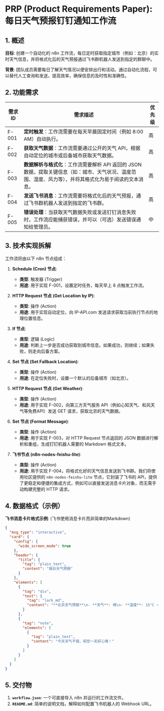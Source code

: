 # PRP (Product Requirements Paper): 每日天气预报钉钉通知工作流

## 1. 概述

**目标**: 创建一个自动化的 n8n 工作流，每日定时获取指定城市（例如：北京）的实时天气信息，并将格式化后的天气预报通过飞书群机器人发送到指定的群聊中。

**背景**: 团队成员需要每日了解天气情况以便安排出行和活动。通过自动化流程，可以替代人工查询和发送，提高效率，确保信息的及时性和准确性。

## 2. 功能需求

| 需求ID | 需求描述 | 优先级 |
|---|---|---|
| F-001 | **定时触发**：工作流需要在每天早晨固定时间（例如 8:00 AM）自动执行。 | 高 |
| F-002 | **获取天气数据**：工作流需要通过公开的天气 API，根据自动定位的城市或后备城市获取天气数据。 | 高 |
| F-003 | **数据解析与格式化**：工作流需要解析 API 返回的 JSON 数据，提取关键信息（如：城市、天气状况、温度范围、湿度、风力等），并将其格式化为易于阅读的文本消息。 | 高 |
| F-004 | **发送飞书消息**：工作流需要将格式化后的天气预报，通过飞书群机器人发送到指定的飞书群。 | 高 |
| F-005 | **错误处理**：当获取天气数据失败或发送钉钉消息失败时，工作流应能捕获错误，并可以（可选）发送错误通知给管理员。 | 中 |

## 3. 技术实现拆解

工作流将由以下 n8n 节点组成：

1.  **Schedule (Cron) 节点**: 
    *   **类型**: 触发器 (Trigger)
    *   **用途**: 用于实现 F-001，设置定时任务，每天早上 8 点触发工作流。

2.  **HTTP Request 节点 (Get Location by IP)**:
    *   **类型**: 操作 (Action)
    *   **用途**: 用于实现自动定位，向 IP-API.com 发送请求获取当前执行节点的地理位置信息。

3.  **If 节点**:
    *   **类型**: 逻辑 (Logic)
    *   **用途**: 判断上一步是否成功获取到城市信息。如果成功，则继续；如果失败，则走向后备方案。

4.  **Set 节点 (Set Fallback Location)**:
    *   **类型**: 操作 (Action)
    *   **用途**: 在定位失败时，设置一个默认的后备城市（如北京）。

5.  **HTTP Request 节点 (Get Weather)**:
    *   **类型**: 操作 (Action)
    *   **用途**: 用于实现 F-002，向第三方天气服务 API（例如心知天气、和风天气等免费API）发送 GET 请求，获取北京的天气数据。

6.  **Set 节点 (Format Message)**:
    *   **类型**: 操作 (Action)
    *   **用途**: 用于实现 F-003，对 HTTP Request 节点返回的 JSON 数据进行解析和重组，生成钉钉机器人需要的 Markdown 格式文本。

7.  **飞书节点 (n8n-nodes-feishu-lite)**:
    *   **类型**: 操作 (Action)
    *   **用途**: 用于实现 F-004，将格式化好的天气信息发送到飞书群。我们将使用社区提供的 `n8n-nodes-feishu-lite` 节点，它封装了飞书的 API，提供了更稳定和便捷的集成方式，例如可以直接发送消息卡片对象，而无需手动构建完整的 HTTP 请求。

## 4. 数据格式（示例）

**飞书消息卡片格式示例**: (飞书使用消息卡片而非简单的Markdown)

```json
{
  "msg_type": "interactive",
  "card": {
    "config": {
      "wide_screen_mode": true
    },
    "header": {
      "title": {
        "tag": "plain_text",
        "content": "每日天气预报"
      }
    },
    "elements": [
      {
        "tag": "div",
        "text": {
          "tag": "lark_md",
          "content": "**北京天气预报**\n- **天气**: 晴\n- **温度**: 15°C ~ 25°C\n- **湿度**: 40%\n- **风力**: 3级"
        }
      },
      {
        "tag": "note",
        "elements": [
          {
            "tag": "plain_text",
            "content": "今天天气不错，祝您一天好心情！"
          }
        ]
      }
    ]
  }
}
```

## 5. 交付物

1.  **`workflow.json`**: 一个可直接导入 n8n 并运行的工作流文件。
2.  **`README.md`**: 简单的说明文档，解释如何配置飞书机器人的 Webhook URL。
